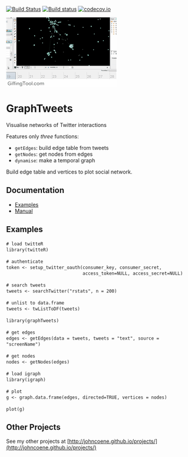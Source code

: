 [![Build Status](https://travis-ci.org/JohnCoene/graphTweets.svg?branch=master)](https://travis-ci.org/JohnCoene/graphTweets)
[![Build status](https://ci.appveyor.com/api/projects/status/t37a595yg5eb2sx6/branch/master?svg=true)](https://ci.appveyor.com/project/JohnCoene/graphtweets/branch/master)
[![codecov.io](https://codecov.io/github/JohnCoene/graphTweets/coverage.svg?branch=master)](https://codecov.io/github/JohnCoene/graphTweets?branch=master)

![gephi.gif](https://github.com/JohnCoene/docs/raw/master/output.gif)

# GraphTweets #

Visualise networks of Twitter interactions

Features only *three* functions:

* `getEdges`: build edge table from tweets
* `getNodes`: get nodes from edges
* `dynamise`: make a temporal graph

Build edge table and vertices to plot social network.

## Documentation ##

* [Examples](http://johncoene.github.io/projects/ex/graphTweets_examples.html)
* [Manual](http://johncoene.github.io/projects/docs/GraphTweets.pdf)

## Examples ##

```
# load twitteR
library(twitteR)

# authenticate
token <- setup_twitter_oauth(consumer_key, consumer_secret, 
                             access_token=NULL, access_secret=NULL)

# search tweets
tweets <- searchTwitter("rstats", n = 200)

# unlist to data.frame
tweets <- twListToDF(tweets)

library(graphTweets)

# get edges
edges <- getEdges(data = tweets, tweets = "text", source = "screenName")

# get nodes
nodes <- getNodes(edges)

# load igraph
library(igraph)

# plot
g <- graph.data.frame(edges, directed=TRUE, vertices = nodes)

plot(g)
```

## Other Projects ##

See my other projects at [http://johncoene.github.io/projects/](http://johncoene.github.io/projects/)